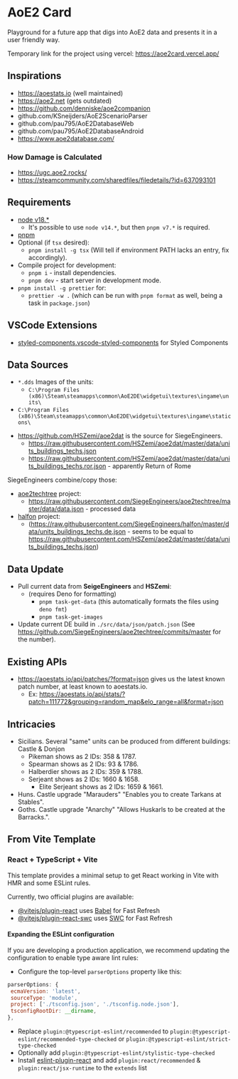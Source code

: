 # AoE2 Card

Playground for a future app that digs into AoE2 data and presents it in a user
friendly way.

Temporary link for the project using vercel: https://aoe2card.vercel.app/

## Inspirations

- https://aoestats.io (well maintained)
- https://aoe2.net (gets outdated)
- https://github.com/denniske/aoe2companion
- github.com/KSneijders/AoE2ScenarioParser
- github.com/pau795/AoE2DatabaseWeb
- github.com/pau795/AoE2DatabaseAndroid
- https://www.aoe2database.com/

### How Damage is Calculated

- https://ugc.aoe2.rocks/
- https://steamcommunity.com/sharedfiles/filedetails/?id=637093101

## Requirements

- [node v18.\*](https://nodejs.org/en)
  - It's possible to use `node v14.*`, but then `pnpm v7.*` is required.
- [pnpm](https://pnpm.io/installation)
- Optional (if `tsx` desired):
  - `pnpm install -g tsx` (Will tell if environment PATH lacks an entry, fix
    accordingly).
- Compile project for development:
  - `pnpm i` - install dependencies.
  - `pnpm dev` - start server in development mode.
- `pnpm install -g prettier` for:
  - `prettier -w .` (which can be run with `pnpm format` as well, being a task
    in `package.json`)

## VSCode Extensions

- [styled-components.vscode-styled-components](https://marketplace.visualstudio.com/items?itemName=styled-components.vscode-styled-components)
  for Styled Components

## Data Sources

- `*.dds` Images of the units:
  - `C:\Program Files (x86)\Steam\steamapps\common\AoE2DE\widgetui\textures\ingame\units\`
- `C:\Program Files (x86)\Steam\steamapps\common\AoE2DE\widgetui\textures\ingame\staticons\`

* https://github.com/HSZemi/aoe2dat is the source for SiegeEngineers.
  - https://raw.githubusercontent.com/HSZemi/aoe2dat/master/data/units_buildings_techs.json
  - https://raw.githubusercontent.com/HSZemi/aoe2dat/master/data/units_buildings_techs.ror.json -
    apparently Return of Rome

SiegeEngineers combine/copy those:

- [aoe2techtree](https://aoe2techtree.net) project:
  - https://raw.githubusercontent.com/SiegeEngineers/aoe2techtree/master/data/data.json -
    processed data
- [halfon](https://halfon.aoe2.se/) project:
  - (https://raw.githubusercontent.com/SiegeEngineers/halfon/master/data/units_buildings_techs.de.json -
    seems to be equal to
    https://raw.githubusercontent.com/HSZemi/aoe2dat/master/data/units_buildings_techs.json)

## Data Update

- Pull current data from **SeigeEngineers** and **HSZemi**:
  - (requires Deno for formatting)
    - `pnpm task-get-data` (this automatically formats the files using `deno fmt`)
    - `pnpm task-get-images`
- Update current DE build in `./src/data/json/patch.json` (See
  https://github.com/SiegeEngineers/aoe2techtree/commits/master for the number).

## Existing APIs

- https://aoestats.io/api/patches/?format=json gives us the latest known patch number, at least known to aoestats.io.
  - Ex: https://aoestats.io/api/stats/?patch=111772&grouping=random_map&elo_range=all&format=json

## Intricacies

- Sicilians. Several "same" units can be produced from different buildings:
  Castle & Donjon
  - Pikeman shows as 2 IDs: 358 & 1787.
  - Spearman shows as 2 IDs: 93 & 1786.
  - Halberdier shows as 2 IDs: 359 & 1788.
  - Serjeant shows as 2 IDs: 1660 & 1658.
    - Elite Serjeant shows as 2 IDs: 1659 & 1661.
- Huns. Castle upgrade "Marauders" "Enables you to create Tarkans at Stables".
- Goths. Castle upgrade "Anarchy" "Allows Huskarls to be created at the
  Barracks.".

## From Vite Template

### React + TypeScript + Vite

This template provides a minimal setup to get React working in Vite with HMR and
some ESLint rules.

Currently, two official plugins are available:

- [@vitejs/plugin-react](https://github.com/vitejs/vite-plugin-react/blob/main/packages/plugin-react/README.md)
  uses [Babel](https://babeljs.io/) for Fast Refresh
- [@vitejs/plugin-react-swc](https://github.com/vitejs/vite-plugin-react-swc)
  uses [SWC](https://swc.rs/) for Fast Refresh

#### Expanding the ESLint configuration

If you are developing a production application, we recommend updating the
configuration to enable type aware lint rules:

- Configure the top-level `parserOptions` property like this:

```js
parserOptions: {
 ecmaVersion: 'latest',
 sourceType: 'module',
 project: ['./tsconfig.json', './tsconfig.node.json'],
 tsconfigRootDir: __dirname,
},
```

- Replace `plugin:@typescript-eslint/recommended` to
  `plugin:@typescript-eslint/recommended-type-checked` or
  `plugin:@typescript-eslint/strict-type-checked`
- Optionally add `plugin:@typescript-eslint/stylistic-type-checked`
- Install
  [eslint-plugin-react](https://github.com/jsx-eslint/eslint-plugin-react) and
  add `plugin:react/recommended` & `plugin:react/jsx-runtime` to the `extends`
  list
